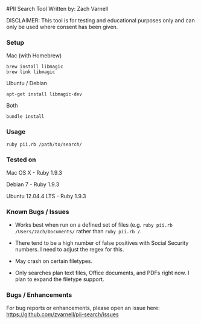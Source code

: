#PII Search Tool
Written by: Zach Varnell

DISCLAIMER: This tool is for testing and educational purposes only and can only be used where consent has been given.

### Setup
Mac (with Homebrew)

```
brew install libmagic
brew link libmagic
```
Ubuntu / Debian

```
apt-get install libmagic-dev
```

Both

```
bundle install
```

### Usage
```
ruby pii.rb /path/to/search/
```

### Tested on
Mac OS X - Ruby 1.9.3

Debian 7 - Ruby 1.9.3

Ubuntu 12.04.4 LTS - Ruby 1.9.3

### Known Bugs / Issues
- Works best when run on a defined set of files (e.g. ```ruby pii.rb /Users/zach/Documents/``` rather than ```ruby pii.rb /```.

- There tend to be a high number of false positives with Social Security numbers. I need to adjust the regex for this.

- May crash on certain filetypes.

- Only searches plan text files, Office documents, and PDFs right now. I plan to expand the filetype support. 

### Bugs / Enhancements
For bug reports or enhancements, please open an issue here: https://github.com/zvarnell/pii-search/issues